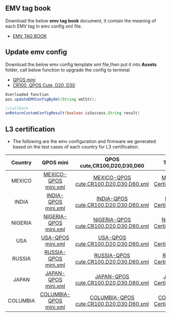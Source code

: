 ## EMV tag book

Download the below **emv tag book** document, it contain the meaning of each EMV tag in emv config xml file. 
- [EMV TAG BOOK](https://github.com/DspreadOrg/FAQs_Document/blob/master/documents/EMV_TAG_BOOK.pdf)

## Update emv config

Download the below emv config template xml file,then put it into **Assets** folder, call below function to upgrade the config to terminal
- [QPOS mini](https://drive.google.com/file/d/1Osicc8ta-RiveneFA0xBigxyt9c_EhuX/view?usp=sharing) 
- [CR100, QPOS Cute, D20, D30](https://drive.google.com/file/d/1YIxPjA0FWg3czaxRuqb9djkXlYPD1lBO/view?usp=sharing)

``` java
Overloaded function
pos.updateEMVConfigByXml(String xmlStr);

//callback
onReturnCustomConfigResult(boolean isSuccess,String result)

```
## L3 certification
       
- The following are the emv configuration and firmware we generated based on the test cases of each country for L3 certification.

| Country  |                QPOS mini                 |       QPOS cute,CR100,D20,D30,D60        |                 TPP File                 |          Firmware                 |
| :------: | :--------------------------------------: | :--------------------------------------: | :--------------------------------------: |:--------------------------------------: |
|  MEXICO  | [MEXICO-QPOS mini.xml](https://github.com/DspreadOrg/FAQs_Document/blob/master/L3%20Certification/MEXICO/EMV%20file/MEXICO-QPOS%20mini.xml) | [MEXICO-QPOS cute,CR100,D20,D30,D60.xml](https://github.com/DspreadOrg/FAQs_Document/blob/master/L3%20Certification/MEXICO/EMV%20file/MEXICO-QPOS%20cute%2CCR100%2CD20%2CD30%2CD50%2CD70.xml) | [MEXICO-Certification.tpp](https://drive.google.com/file/d/1DFF99eeCqj-X8OQoIXU-Tb1PYXNJ8BAS/view?usp=sharing) |[MEXICO-Firmware](https://drive.google.com/drive/folders/1dATHQbkTj1fIsMjeE6TfNvowkWS5L9NL?usp=sharing)|
|  INDIA   | [INDIA-QPOS mini.xml](https://github.com/DspreadOrg/FAQs_Document/blob/master/L3%20Certification/INDIA/EMV%20file/INDIA-QPOS%20mini.xml) | [INDIA-QPOS cute,CR100,D20,D30,D60.xml](https://github.com/DspreadOrg/FAQs_Document/blob/master/L3%20Certification/INDIA/EMV%20file/INDIA-QPOS%20cute%2C%20CR100%2C%20D20%2C%20D30.xml) | [INDIA-Certification.tpp](https://drive.google.com/file/d/1PDvUkz2KIzj2lZPBNSHF6NodpLZCdlfX/view?usp=sharing) |[INDIA-Firmware](https://drive.google.com/drive/folders/1CYvnOAqmVaa9yIcSm5HKz9p-vjbq32nm?usp=sharing)|
| NIGERIA  | [NIGERIA-QPOS mini.xml](https://github.com/DspreadOrg/FAQs_Document/blob/master/L3%20Certification/NIGERIA/EMV%20file/NIGERIA-QPOS%20mini.xml) | [NIGERIA-QPOS cute,CR100,D20,D30,D60.xml](https://github.com/DspreadOrg/FAQs_Document/blob/master/L3%20Certification/NIGERIA/EMV%20file/NIGERIA-QPOS%20cute%2CCR100%2CD20%2CD30%2CD60%2CD50%2CD70.xml) | [NIGERIA-Certification.tpp](https://drive.google.com/file/d/1vuCC6YxdqM2Xf4uNsNMauQiZGkdlGRSX/view?usp=sharing) |[NIGERIA-Firmware](https://drive.google.com/drive/folders/157xxR8Xhr__IS6JM-pUGUCZXQR5ZBwC7?usp=sharing)|
|   USA    | [USA-QPOS mini.xml](https://github.com/DspreadOrg/FAQs_Document/blob/master/L3%20Certification/USA/EMV%20file/USA-QPOS%20mini.xml) | [USA-QPOS cute,CR100,D20,D30,D60.xml](https://github.com/DspreadOrg/FAQs_Document/blob/master/L3%20Certification/USA/EMV%20file/USA-QPOS%20cute%2CCR100%2CD20%2CD30%2CD50%2CD70.xml) | [USA-Certification.tpp](https://drive.google.com/file/d/1LwN3uAK8Tp67qBApLNgZRqg50-lzhdJO/view?usp=sharing) |[USA-Firmware](https://drive.google.com/drive/folders/19c-7yxkBWSNLZBfnkIDrqaJkiVsDp64f?usp=sharing)|
|  RUSSIA  | [RUSSIA-QPOS mini.xml](https://github.com/DspreadOrg/FAQs_Document/blob/master/L3%20Certification/RUSSIA/EMV%20file/RUSSIA-QPOS%20mini.xml) | [RUSSIA-QPOS cute,CR100,D20,D30,D60.xml](https://github.com/DspreadOrg/FAQs_Document/blob/master/L3%20Certification/RUSSIA/EMV%20file/RUSSIA-QPOS%20cute%2CCR100%2CD20%2CD30%2CD60%2CD50%2CD70.xml) | [RUSSIA-Certification.tpp](https://drive.google.com/file/d/1NxL2CkdQxlV2SSj9CjdhkgwaO6MsKVA0/view?usp=sharing) |[RUSSIA-Firmware](https://drive.google.com/drive/folders/15vodLXwsEYPpyuW7VpGdNmn9wQYWPsxz?usp=sharing)|
|  JAPAN   | [JAPAN-QPOS mini.xml](https://github.com/DspreadOrg/FAQs_Document/blob/master/L3%20Certification/JAPAN/EMV%20file/JAPAN-QPOS%20mini.xml) | [JAPAN-QPOS cute,CR100,D20,D30,D60.xml](https://github.com/DspreadOrg/FAQs_Document/blob/master/L3%20Certification/JAPAN/EMV%20file/JAPAN-QPOS%20cute%2CCR100%2CD20%2CD30%2CD60%2CD50%2CD70.xml) | [JAPAN-Certification.tpp](https://drive.google.com/file/d/1ZW_6LqFkFkX4XDjSwavGrJTEHFKfwJir/view?usp=sharing) |[JAPAN-Firmware](https://drive.google.com/drive/folders/1qPLobdOOjJ-FcgT3SUiVs7lq86VKZxxI?usp=sharing)|
| COLUMBIA | [COLUMBIA-QPOS mini.xml](https://github.com/DspreadOrg/FAQs_Document/blob/master/L3%20Certification/COLUMBIA/EMV%20file/COLUMBIA-QPOS%20mini.xml) | [COLUMBIA-QPOS cute,CR100,D20,D30,D60.xml](https://github.com/DspreadOrg/FAQs_Document/blob/master/L3%20Certification/COLUMBIA/EMV%20file/COLUMBIA-QPOS%20cute%2CCR100%2CD20%2CD30%2CD60%2CD50%2CD70.xml) | [COLUMBIA-Certification.tpp](https://drive.google.com/file/d/1hckep5SLOcBM2y3Gr0xG74wDv3uBIqgz/view?usp=sharing) |[COLUMBIA-Firmware](https://drive.google.com/drive/folders/1NG9WfmWptle3CsaEIvVOa_OVwvdZmBDO?usp=sharing)|


